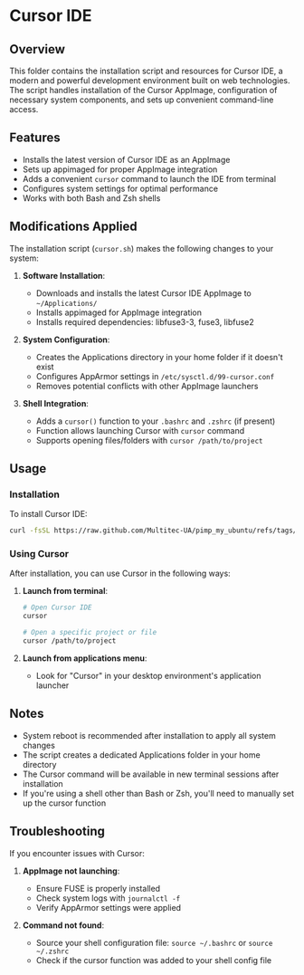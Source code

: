# Cursor IDE

## Overview
This folder contains the installation script and resources for Cursor IDE, a modern and powerful development environment built on web technologies. The script handles installation of the Cursor AppImage, configuration of necessary system components, and sets up convenient command-line access.

## Features

- Installs the latest version of Cursor IDE as an AppImage
- Sets up appimaged for proper AppImage integration
- Adds a convenient `cursor` command to launch the IDE from terminal
- Configures system settings for optimal performance
- Works with both Bash and Zsh shells

## Modifications Applied

The installation script (`cursor.sh`) makes the following changes to your system:

1. **Software Installation**:
   - Downloads and installs the latest Cursor IDE AppImage to `~/Applications/`
   - Installs appimaged for AppImage integration
   - Installs required dependencies: libfuse3-3, fuse3, libfuse2

2. **System Configuration**:
   - Creates the Applications directory in your home folder if it doesn't exist
   - Configures AppArmor settings in `/etc/sysctl.d/99-cursor.conf`
   - Removes potential conflicts with other AppImage launchers

3. **Shell Integration**:
   - Adds a `cursor()` function to your `.bashrc` and `.zshrc` (if present)
   - Function allows launching Cursor with `cursor` command
   - Supports opening files/folders with `cursor /path/to/project`

## Usage

### Installation

To install Cursor IDE:

```bash
curl -fsSL https://raw.github.com/Multitec-UA/pimp_my_ubuntu/refs/tags/v0.1.0/src/procedures/cursor/cursor.sh | sudo bash
```


### Using Cursor

After installation, you can use Cursor in the following ways:

1. **Launch from terminal**:
   ```bash
   # Open Cursor IDE
   cursor
   
   # Open a specific project or file
   cursor /path/to/project
   ```

2. **Launch from applications menu**:
   - Look for "Cursor" in your desktop environment's application launcher

## Notes

- System reboot is recommended after installation to apply all system changes
- The script creates a dedicated Applications folder in your home directory
- The Cursor command will be available in new terminal sessions after installation
- If you're using a shell other than Bash or Zsh, you'll need to manually set up the cursor function

## Troubleshooting

If you encounter issues with Cursor:

1. **AppImage not launching**:
   - Ensure FUSE is properly installed
   - Check system logs with `journalctl -f`
   - Verify AppArmor settings were applied

2. **Command not found**:
   - Source your shell configuration file: `source ~/.bashrc` or `source ~/.zshrc`
   - Check if the cursor function was added to your shell config file 